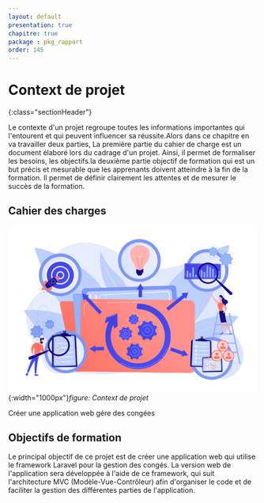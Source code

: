 ```yaml
---
layout: default
presentation: true
chapitre: true
package : pkg_rapport
order: 145
---
```


# Context de projet
{:class="sectionHeader"}

<!-- note -->

Le contexte d'un projet regroupe toutes les informations importantes qui l'entourent et qui peuvent influencer sa réussite.Alors dans ce chapitre en va travailler deux parties,
La première partie du cahier de charge est un document élaboré lors du cadrage d'un projet. Ainsi, il permet de formaliser les besoins, les objectifs.la deuxième partie objectif de formation qui est un but précis et mesurable que les apprenants doivent atteindre à la fin de la formation. Il permet de définir clairement les attentes et de mesurer le succès de la formation.

<!-- new slide -->

## Cahier  des charges

![Context de projet](./images/Context-de-projet.jpg){:width="1000px"}_figure: Context de projet_

<!-- note -->

Créer une application web gére des congées


## Objectifs de formation 

Le principal objectif de ce projet est de créer une application web qui utilise le framework Laravel pour la gestion des congés. La version web de l'application sera développée à l'aide de ce framework, qui suit l'architecture MVC (Modèle-Vue-Contrôleur) afin d'organiser le code et de faciliter la gestion des différentes parties de l'application.

<!-- new slide -->
